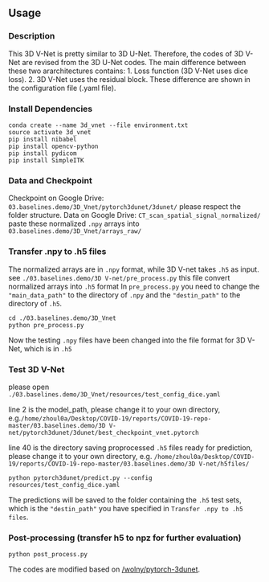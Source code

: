 ## Usage


### Description

This 3D V-Net is pretty similar to 3D U-Net. Therefore, the codes of 3D V-Net are revised from the 3D U-Net codes.
The main difference between these two ararchitectures contains: 1. Loss function (3D V-Net uses dice loss). 2. 3D V-Net uses the residual block.
These difference are shown in the configuration file (.yaml file).

### Install Dependencies

```
conda create --name 3d_vnet --file environment.txt
source activate 3d_vnet
pip install nibabel
pip install opencv-python
pip install pydicom
pip install SimpleITK
```

### Data and Checkpoint

Checkpoint on Google Drive: `03.baselines.demo/3D_Vnet/pytorch3dunet/3dunet/` please respect the folder structure.
Data on Google Drive: `CT_scan_spatial_signal_normalized/` paste these normalized `.npy` arrays into `03.baselines.demo/3D_Vnet/arrays_raw/`

### Transfer .npy to .h5 files
The normalized arrays are in `.npy` format, while 3D V-net takes `.h5` as input. 
see `./03.baselines.demo/3D V-net/pre_process.py` this file convert normalized arrays into `.h5` format
In `pre_process.py` you need to change the `"main_data_path"` to the directory of `.npy` and the `"destin_path"` to the directory of `.h5`.
```
cd ./03.baselines.demo/3D_Vnet
python pre_process.py
```
Now the testing `.npy` files have been changed into the file format for 3D V-Net, which is in `.h5`

### Test 3D V-Net

please open `./03.baselines.demo/3D_Vnet/resources/test_config_dice.yaml` 

line 2 is the model_path, please change it to your own directory, e.g.`/home/zhoul0a/Desktop/COVID-19/reports/COVID-19-repo-master/03.baselines.demo/3D V-net/pytorch3dunet/3dunet/best_checkpoint_vnet.pytorch`

line 40 is the directory saving proprocessed `.h5` files ready for prediction, please change it to your own directory, e.g. `/home/zhoul0a/Desktop/COVID-19/reports/COVID-19-repo-master/03.baselines.demo/3D V-net/h5files/`

```
python pytorch3dunet/predict.py --config resources/test_config_dice.yaml
```

The predictions will be saved to the folder containing the `.h5` test sets, which is the `"destin_path"` you have specified in `Transfer .npy to .h5 files`.


### Post-processing (transfer h5 to npz for further evaluation)

```
python post_process.py
```



The codes are modified based on [/wolny/pytorch-3dunet](https://github.com/wolny/pytorch-3dunet).
